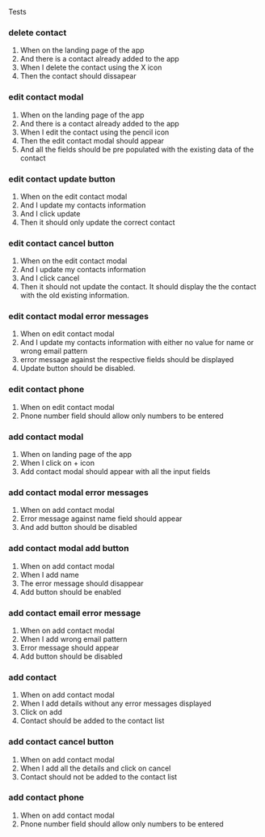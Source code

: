 Tests

### delete contact 
1. When on the landing page of the app
2. And there is a contact already added to the app
3. When I delete the contact using the X icon
4. Then the contact should dissapear

### edit contact modal 
1. When on the landing page of the app
2. And there is a contact already added to the app
3. When I edit the contact using the pencil icon
4. Then the edit contact modal should appear
5. And all the fields should be pre populated with the existing data of the contact

### edit contact update button 
1. When on the edit contact modal
2. And I update my contacts information
3. And I click update
4. Then it should only update the correct contact

### edit contact cancel button
1. When on the edit contact modal
2. And I update my contacts information
3. And I click cancel
4. Then it should not update the contact. It should display the the contact with the old existing information.

### edit contact modal error messages
1. When on edit contact modal
2. And I update my contacts information with either no value for name or wrong email pattern
3. error message against the respective fields should be displayed
4. Update button should be disabled.

### edit contact phone
1. When on edit contact modal
2. Pnone number field should allow only numbers to be entered

### add contact modal
1. When on landing page of the app
2. When I click on + icon
3. Add contact modal should appear with all the input fields

### add contact modal error messages
1. When on add contact modal
2. Error message against name field should appear
3. And add button should be disabled

### add contact modal add button
1. When on add contact modal
2. When I add name
3. The error message should disappear
4. Add button should be enabled

### add contact email error message
1. When on add contact modal
2. When I add wrong email pattern
3. Error message should appear
4. Add button should be disabled

### add contact 
1. When on add contact modal
2. When I add details without any error messages displayed
3. Click on add
4. Contact should be added to the contact list

### add contact cancel button
1. When on add contact modal
2. When I add all the details and click on cancel
3. Contact should not be added to the contact list

### add contact phone
1. When on add contact modal
2. Pnone number field should allow only numbers to be entered


